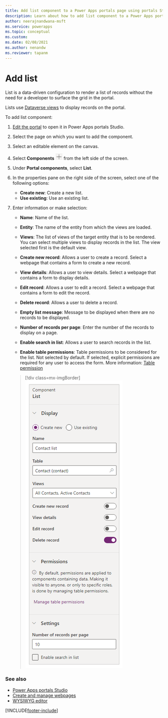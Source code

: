```yaml
---
title: Add list component to a Power Apps portals page using portals Studio. | Microsoft Docs
description: Learn about how to add list component to a Power Apps portals page using portals Studio.
author: neerajnandwana-msft
ms.service: powerapps
ms.topic: conceptual
ms.custom: 
ms.date: 02/08/2021
ms.author: nenandw
ms.reviewer: tapanm
---
```


# Add list

List is a data-driven configuration to render a list of records without the need for a developer to surface the grid in the portal.

Lists use [Dataverse views](https://docs.microsoft.com/powerapps/maker/model-driven-apps/create-and-edit-views) to display records on the portal.  

To add list component:

1.  [Edit the portal](manage-existing-portals.md#edit) to open it in Power Apps portals Studio.  

2.  Select the page on which you want to add the component.

3.  Select an editable element on the canvas.

4.  Select **Components** ![components icon](media/components-icon.png "Components icon") from the left side of the screen.  

5.  Under **Portal components**, select **List**.

6.  In the properties pane on the right side of the screen, select one of the following options:

    - **Create new**: Create a new list.
    - **Use existing**: Use an existing list.

7.  Enter information or make selection:

    - **Name**: Name of the list.

    - **Entity**: The name of the entity from which the views are loaded.

    - **Views**: The list of views of the target entity that is to be rendered. You can select multiple views to display records in the list. The view selected first is the default view.

    - **Create new record**: Allows a user to create a record. Select a webpage that contains a form to create a new record.

    - **View details**: Allows a user to view details. Select a webpage that contains a form to display details.

    - **Edit record**: Allows a user to edit a record. Select a webpage that contains a form to edit the record.

    - **Delete record**: Allows a user to delete a record.

    - **Empty list message**: Message to be displayed when there are no records to be displayed.

    - **Number of records per page**: Enter the number of the records to display on a page.

    - **Enable search in list**: Allows a user to search records in the list.

    - **Enable table permissions**: Table permissions to be considered for the list. Not selected by default. If selected, explicit permissions are required for any user to access the form. More information: [Table permission](configure/assign-entity-permissions.md)  

    > [!div class=mx-imgBorder]
    > ![list properties](media/list-props.png "List properties")

### See also

- [Power Apps portals Studio](portal-designer-anatomy.md)
- [Create and manage webpages](create-manage-webpages.md)
- [WYSIWYG editor](compose-page.md)


[!INCLUDE[footer-include](../../includes/footer-banner.md)]